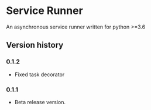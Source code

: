 Service Runner
==============

An asynchronous service runner written for python >=3.6

Version history
---------------

### 0.1.2

* Fixed task decorator

### 0.1.1

* Beta release version.